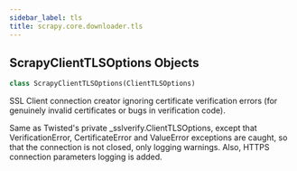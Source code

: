 ```yaml
---
sidebar_label: tls
title: scrapy.core.downloader.tls
---
```


## ScrapyClientTLSOptions Objects

```python
class ScrapyClientTLSOptions(ClientTLSOptions)
```

SSL Client connection creator ignoring certificate verification errors
(for genuinely invalid certificates or bugs in verification code).

Same as Twisted&#x27;s private _sslverify.ClientTLSOptions,
except that VerificationError, CertificateError and ValueError
exceptions are caught, so that the connection is not closed, only
logging warnings. Also, HTTPS connection parameters logging is added.

